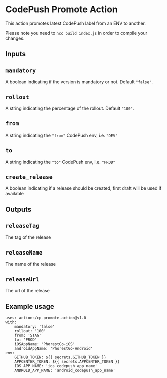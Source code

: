 # CodePush Promote Action

This action promotes latest CodePush label from an ENV to another.

Please note you need to `ncc build index.js` in order to compile your changes.

## Inputs

## `mandatory`

A boolean indicating if the version is mandatory or not. Default `"false"`.

## `rollout`

A string indicating the percentage of the rollout. Default `"100"`.

## `from`

A string indicating the `"from"` CodePush env, i.e. `"DEV"` 

## `to`

A string indicating the `"to"` CodePush env, i.e. `"PROD"`

## `create_release`

A boolean indicating if a release should be created, first draft will be used if available 


## Outputs

## `releaseTag`

The tag of the release


## `releaseName`

The name of the release

## `releaseUrl`

The url of the release


## Example usage

    uses: actions/cp-promote-action@v1.0
    with:
        mandatory: 'false'
        rollout: '100'
        from: 'STAG'
        to: 'PROD'
        iOSAppName: 'PhorestGo-iOS'
        androidAppName: 'PhorestGo-Android'
    env:
        GITHUB_TOKEN: ${{ secrets.GITHUB_TOKEN }}
        APPCENTER_TOKEN: ${{ secrets.APPCENTER_TOKEN }}
        IOS_APP_NAME: 'ios_codepush_app_name'
        ANDROID_APP_NAME: 'android_codepush_app_name'
